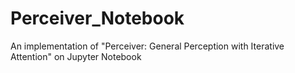 # Perceiver_Notebook
An implementation of "Perceiver: General Perception with Iterative Attention" on Jupyter Notebook
